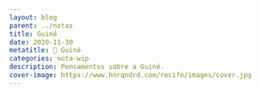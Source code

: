 ```yaml
---
layout: blog
parent: ../notas
title: Guiné
date: 2020-11-30
metatitle: 📓 Guiné
categories: nota-wip
description: Pensamentos sobre a Guiné.
cover-image: https://www.hnrqndrd.com/recife/images/cover.jpg
---
```


